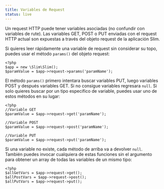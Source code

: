 ```yaml
---
title: Variables de Request
status: live
---
```


Un request HTTP puede tener variables asociadas (no confundir con variables de rute). Las variables 
GET, POST o PUT enviadas con el request HTTP actual son expuestas a través del objeto request de 
la aplicación Slim.

Si quieres leer rápidamente una variable de request sin considerar su topo, puedes usar el método `params()` 
del objeto request:

    <?php
    $app = new \Slim\Slim();
    $paramValue = $app->request->params('paramName');

El método `params()` primero intentara buscar variables PUT, luego variables POST y después variables GET. 
Si no consigue variables regresara `null`. Si solo quieres buscar por un tipo especifico de variable, puedes usar 
uno de estos métodos en su lugar:

    <?php
    //Variable GET
    $paramValue = $app->request->get('paramName');

    //Variable POST
    $paramValue = $app->request->post('paramName');

    //Variable PUT
    $paramValue = $app->request->put('paramName');

Si una variable no existe, cada método de arriba va a devolver `null`. También puedes invocar cualquiera de estas 
funciones sin el argumento para obtener un array de todas las variables de un mismo tipo:

    <?php
    $allGetVars = $app->request->get();
    $allPostVars = $app->request->post();
    $allPutVars = $app->request->put();
